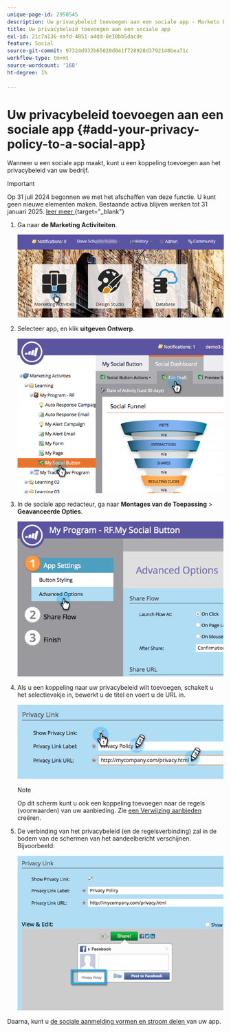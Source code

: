 ```yaml
---
unique-page-id: 2950545
description: Uw privacybeleid toevoegen aan een sociale app - Marketo Docs - Productdocumentatie
title: Uw privacybeleid toevoegen aan een sociale app
exl-id: 21c7a136-eafd-4851-a4dd-0e10bb5dacde
feature: Social
source-git-commit: 97324d932b65020d041f728928d3792140bea71c
workflow-type: tm+mt
source-wordcount: '168'
ht-degree: 1%

---
```


# Uw privacybeleid toevoegen aan een sociale app {#add-your-privacy-policy-to-a-social-app}

Wanneer u een sociale app maakt, kunt u een koppeling toevoegen aan het privacybeleid van uw bedrijf.

>[!IMPORTANT]
>
>Op 31 juli 2024 begonnen we met het afschaffen van deze functie. U kunt geen nieuwe elementen maken. Bestaande activa blijven werken tot 31 januari 2025. [ leer meer ](https://nation.marketo.com/t5/employee-blogs/marketo-engage-social-features-deprecation/ba-p/351977) {target="_blank"}

1. Ga naar **de Marketing Activiteiten**.

   ![](assets/login-marketing-activities-4.png)

1. Selecteer app, en klik **uitgeven Ontwerp**.

   ![](assets/image2014-9-22-10-3a50-3a22.png)

1. In de sociale app redacteur, ga naar **Montages van de Toepassing** > **Geavanceerde Opties**.

   ![](assets/image2014-9-22-10-3a50-3a38.png)

1. Als u een koppeling naar uw privacybeleid wilt toevoegen, schakelt u het selectievakje in, bewerkt u de titel en voert u de URL in.

   ![](assets/image2014-9-22-10-3a51-3a12.png)

   >[!NOTE]
   >
   >Op dit scherm kunt u ook een koppeling toevoegen naar de regels (voorwaarden) van uw aanbieding. Zie [ een Verwijzing aanbieden ](/help/marketo/product-docs/demand-generation/social/referral-offers/create-a-referral-offer.md) creëren.

1. De verbinding van het privacybeleid (en de regelsverbinding) zal in de bodem van de schermen van het aandeelbericht verschijnen. Bijvoorbeeld:

   ![](assets/image2014-9-22-10-3a52-3a16.png)

Daarna, kunt u [ de sociale aanmelding vormen en stroom delen ](/help/marketo/product-docs/demand-generation/social/configuring-social-actions/configure-social-recommend-flow.md) van uw app.
